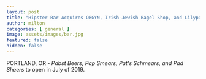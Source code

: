 ```yaml
---
layout: post
title: "Hipster Bar Acquires OBGYN, Irish-Jewish Bagel Shop, and Lilypad Gardening Tool Rental"
author: milton
categories: [ general ]
image: assets/images/bar.jpg
featured: false
hidden: false
---
```


PORTLAND, OR - _Pabst Beers, Pap Smears, Pat's Schmears, and Pad Sheers_ to open in July of 2019.